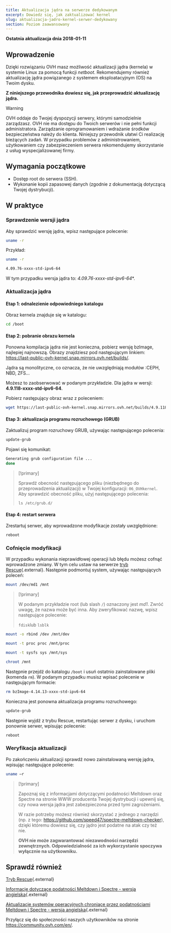 ```yaml
---
title: Aktualizacja jądra na serwerze dedykowanym
excerpt: Dowiedz się, jak zaktualizować kernel
slug: aktualizacja-jadro-kernel-serwer-dedykowany
section: Poziom zaawansowany
---
```


**Ostatnia aktualizacja dnia 2018-01-11**

## Wprowadzenie

Dzięki rozwiązaniu OVH masz możliwość aktualizacji jądra (kernela) w systemie Linux za pomocą funkcji *netboot*. Rekomendujemy również aktualizację jądra powiązanego z systemem eksploatacyjnym (OS) na Twoim dysku.

**Z niniejszego przewodnika dowiesz się, jak przeprowadzić aktualizację jądra.**

> [!warning]
>
> OVH oddaje do Twojej dyspozycji serwery, którymi samodzielnie zarządzasz. OVH nie ma dostępu do Twoich serwerów i nie pełni funkcji administratora. Zarządzanie oprogramowaniem i wdrażanie środków bezpieczeństwa należy do klienta. 
> Niniejszy przewodnik ułatwi Ci realizację bieżących zadań. W przypadku problemów z administrowaniem, użytkowaniem czy zabezpieczeniem serwera rekomendujemy skorzystanie z usług wyspecjalizowanej firmy.
>

## Wymagania początkowe

- Dostęp root do serwera (SSH).
- Wykonanie kopii zapasowej danych (zgodnie z dokumentacją dotyczącą Twojej dystrybucji).

## W praktyce

### Sprawdzenie wersji jądra

Aby sprawdzić wersję jądra, wpisz następujące polecenie:

```sh
uname -r
```

Przykład:

```sh
uname -r

4.09.76-xxxx-std-ipv6-64
```

W tym przypadku wersja jądra to: *4.09.76-xxxx-std-ipv6-64*\*.

### Aktualizacja jądra 

#### Etap 1: odnalezienie odpowiedniego katalogu

Obraz kernela znajduje się w katalogu:

```sh
cd /boot
```

#### Etap 2: pobranie obrazu kernela

Ponowna kompilacja jądra nie jest konieczna, pobierz wersję bzImage, najlepiej najnowszą. Obrazy znajdziesz pod następującym linkiem: <https://last-public-ovh-kernel.snap.mirrors.ovh.net/builds/>. 

Jądra są monolityczne, co oznacza, że nie uwzględniają modułów :CEPH, NBD, ZFS...

Możesz to zaobserwować w podanym przykładzie. Dla jądra w wersji: **4.9.118-xxxx-std-ipv6-64**.

Pobierz następujący obraz wraz z poleceniem:

```sh
wget https://last-public-ovh-kernel.snap.mirrors.ovh.net/builds/4.9.118/313405/bzImage/4.9.118-xxxx-std-ipv6-64/bzImage-4.9.118-xxxx-std-ipv6-64
```

#### Etap 3: aktualizacja programu rozruchowego (GRUB)

Zaktualizuj program rozruchowy GRUB, używając następującego polecenia:

```sh
update-grub
```

Pojawi się komunikat:

```sh
Generating grub configuration file ...
done
```

> [!primary]
>
> Sprawdź obecność następującego pliku (niezbędnego do przeprowadzenia aktualizacji) w Twojej konfiguracji: `06_OVHkernel`. Aby sprawdzić obecność pliku, użyj następującego polecenia:
>
> `ls /etc/grub.d/`
>

#### Etap 4: restart serwera

Zrestartuj serwer, aby wprowadzone modyfikacje zostały uwzględnione:

```sh
reboot
```

### Cofnięcie modyfikacji

W przypadku wykonania nieprawidłowej operacji lub błędu możesz cofnąć wprowadzone zmiany. W tym celu ustaw na serwerze [tryb Rescue](https://docs.ovh.com/fr/dedicated/ovh-rescue/){.external}. Następnie podmontuj system, używając następujących poleceń:

```sh
mount /dev/md1 /mnt
```

> [!primary]
>
> W podanym przykładzie root (lub slash `/`) oznaczony jest *md1*. Zwróć uwagę, że nazwa może być inna. Aby zweryfikować nazwę, wpisz następujące polecenie:
>
> `fdisk`lub `lsblk`
>

```sh
mount -o rbind /dev /mnt/dev
```

```sh
mount -t proc proc /mnt/proc
```

```sh
mount -t sysfs sys /mnt/sys
```

```sh
chroot /mnt
```

Następnie przejdź do katalogu `/boot` i usuń ostatnio zainstalowane pliki (komenda `rm`). W podanym przypadku musisz wpisać polecenie w następującym formacie:

```sh
rm bzImage-4.14.13-xxxx-std-ipv6-64
```

Konieczna jest ponowna aktualizacja programu rozruchowego:

```sh
update-grub
```

Następnie wyjdź z trybu Rescue, restartując serwer z dysku, i uruchom ponownie serwer, wpisując polecenie:

```sh
reboot
```

### Weryfikacja aktualizacji

Po zakończeniu aktualizacji sprawdź nowo zainstalowaną wersję jądra, wpisując następujące polecenie:

```sh
uname –r
```

> [!primary]
>
> Zapoznaj się z informacjami dotyczącymi podatności Meltdown oraz Spectre na stronie WWW producenta Twojej dystrybucji i upewnij się, czy nowa wersja jądra jest zabezpieczona przed tymi zagrożeniami.
>
> W razie potrzeby możesz również skorzystać z jednego z narzędzi (np. z tego: <https://github.com/speed47/spectre-meltdown-checker>), dzięki któremu dowiesz się, czy jądro jest podatne na atak czy też nie.
>
> **OVH nie może zagwarantować niezawodności narzędzi zewnętrznych. Odpowiedzialność za ich wykorzystanie spoczywa wyłącznie na użytkowniku.**
>

## Sprawdź również

[Tryb Rescue](https://docs.ovh.com/fr/dedicated/ovh-rescue/){.external}

[Informacje dotyczące podatności Meltdown i Spectre - wersja angielska](https://docs.ovh.com/fr/dedicated/information-about-meltdown-spectre-vulnerability-fixes/){.external}

[Aktualizacje systemów operacyjnych chroniące przez podatnościami Meltdown i Spectre - wersja angielska](https://docs.ovh.com/fr/dedicated/meltdown-spectre-kernel-update-per-operating-system/){.external}

Przyłącz się do społeczności naszych użytkowników na stronie <https://community.ovh.com/en/>.